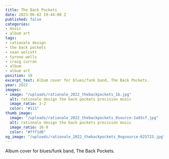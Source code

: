 ```yaml
---
title: The Back Pockets
date: 2023-06-02 19:44:00 Z
published: false
categories:
- music
- album art
tags:
- rationale design
- the back pockets
- sean wolcott
- tyrone wells
- craig curran
- album
- album art
position: 18
excerpt_text: Album cover for blues/funk band, The Back Pockets.
year: 2022
images:
- image: "/uploads/rationale_2022_thebackpockets_1b.jpg"
  alt: rationale design the back pockets precision music
  image_ratio: 3-2
  color: "#111"
thumb_image:
  image: "/uploads/rationale_2022_thebackpockets_0source-2a93cf.jpg"
  alt: rationale design the back pockets precision music
  image_ratio: 16-9
  color: "#fff1d6"
og_image: "/uploads/rationale_2022_thebackpockets_0ogsource-625723.jpg"
---
```


Album cover for blues/funk band, The Back Pockets.
